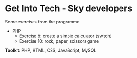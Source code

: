 # Get Into Tech - Sky developers

Some exercises from the programme

- PHP
  - Exercise 8: create a simple calculator (switch)
  - Exercise 10: rock, paper, scissors game


**Toolkit**: PHP, HTML, CSS, JavaScript, MySQL
